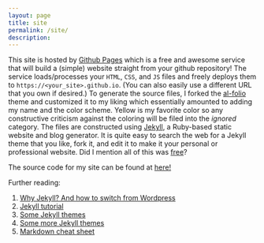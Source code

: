 ```yaml
---
layout: page
title: site
permalink: /site/
description:
---
```


This site is hosted by [Github Pages](https://pages.github.com/) which is a free and awesome service that will build a (simple) website straight from your github repository! The service loads/processes your `HTML`, `CSS`, and `JS` files and freely deploys them to `https://<your_site>.github.io`. (You can also easily use a different URL that you own if desired.) To generate the source files, I forked the [al-folio](https://github.com/alshedivat/al-folio) theme and customized it to my liking which essentially amounted to adding my name and the color scheme. Yellow is my favorite color so any constructive criticism against the coloring will be filed into the *ignored* category. The files are constructed using [Jekyll](https://jekyllrb.com/), a Ruby-based static website and blog generator. It is quite easy to search the web for a Jekyll theme that you like, fork it, and edit it to make it your personal or professional website. Did I mention all of this was [free](https://opensource.org/licenses/MIT)?

The source code for my site can be found at [here!](https://github.com/stevenkordonowy/stevenkordonowy.github.io)

Further reading:
1. [Why Jekyll? And how to switch from Wordpress](https://karpathy.github.io/2014/07/01/switching-to-jekyll/)
2. [Jekyll tutorial](https://www.taniarascia.com/make-a-static-website-with-jekyll/)
3. [Some Jekyll themes](https://jekyllthemes.io/)
4. [Some more Jekyll themes](http://jekyllthemes.org/)
5. [Markdown cheat sheet](https://wordpress.com/support/markdown-quick-reference/)

